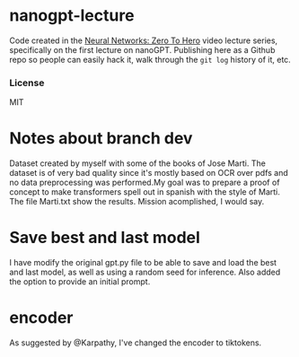 
# nanogpt-lecture

Code created in the [Neural Networks: Zero To Hero](https://karpathy.ai/zero-to-hero.html) video lecture series, specifically on the first lecture on nanoGPT. Publishing here as a Github repo so people can easily hack it, walk through the `git log` history of it, etc.


### License

MIT

# Notes about branch dev

Dataset created by myself with some of the books of Jose Marti. The dataset is of very bad quality since it's mostly based on OCR over pdfs and no data preprocessing was performed.My goal was to prepare a proof of concept to make transformers spell out in spanish with the style of Marti. The file Marti.txt show the results. Mission acomplished, I would say.

# Save best and last model

I have modify the original gpt.py file to be able to save and load the best and last model, as well as using a random seed for inference. Also added the option to provide an initial prompt.

# encoder

As suggested by @Karpathy, I've changed the encoder to tiktokens.
